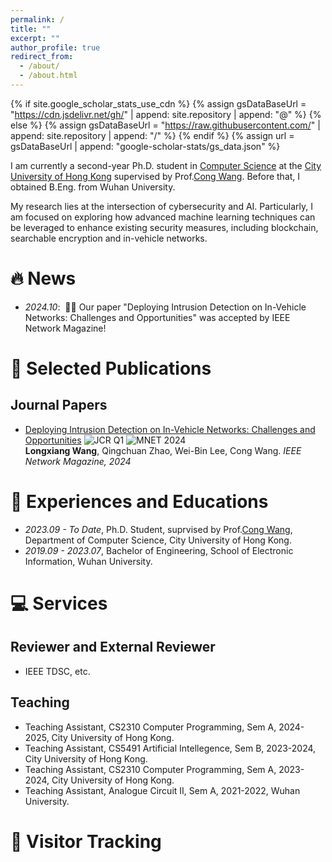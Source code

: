 ```yaml
---
permalink: /
title: ""
excerpt: ""
author_profile: true
redirect_from: 
  - /about/
  - /about.html
---
```


{% if site.google_scholar_stats_use_cdn %}
{% assign gsDataBaseUrl = "https://cdn.jsdelivr.net/gh/" | append: site.repository | append: "@" %}
{% else %}
{% assign gsDataBaseUrl = "https://raw.githubusercontent.com/" | append: site.repository | append: "/" %}
{% endif %}
{% assign url = gsDataBaseUrl | append: "google-scholar-stats/gs_data.json" %}

<span class='anchor' id='about-me'></span>

I am currently a second-year Ph.D. student in [Computer Science](https://www.cs.cityu.edu.hk/) at the [City University of Hong Kong](https://www.cityu.edu.hk/) supervised by Prof.[Cong Wang](https://www.cs.cityu.edu.hk/~congwang/). Before that, I obtained B.Eng. from Wuhan University.
<!-- under the supervision of Prof.[Gao XUN]() -->

My research lies at the intersection of cybersecurity and AI. 
Particularly, I am focused on exploring how advanced machine learning techniques can be leveraged to enhance existing security measures, including blockchain, searchable encryption and in-vehicle networks.

<!-- 
 My research interest includes information security, cryptography with recent focus on encrypted search and quantum-proof cryptography. I have published more than 40 more papers data security papers with total <a href='https://scholar.google.com/citations?user=HY5jH_MAAAAJ&hl=en'><img src="https://img.shields.io/endpoint?url=https://cdn.jsdelivr.net/gh/leixu-crypto/leixu-crypto.github.io/google-scholar-stats/gs_data.json&logo=Google%20Scholar&labelColor=f6f6f6&color=9cf&style=flat&label=citations"></a>, including ACM CCS, VLDB, USENIX NDSI, IEEE INFOCOM, ACM ASIACCS, IEEE Transactions on Dependable and Secure Computing, IEEE Transactions on Information Forensics and Security, IEEE Transactions on Services Computing and so on.   -->


# 🔥 News
- *2024.10*: &nbsp;🎉🎉 Our paper "Deploying Intrusion Detection on In-Vehicle Networks: Challenges and Opportunities" was accepted by IEEE Network Magazine!
 

# 📝 Selected Publications 

<!-- ## Conference Papers   -->
<!-- 
- [SWAT: A System-Wide Approach to Tunable Leakage Mitigation in Encrypted Data Stores](https://dl.acm.org/doi/10.14778/3675034.3675038) ![CCF A](https://img.shields.io/badge/CCF-A-red?style=flat-square) ![VLDB 2024](https://img.shields.io/badge/VLDB-2024-blue?style=flat-square)  
  Leqian Zheng, **Lei Xu**, Cong Wang, Sheng Wang, Yuke Hu, Zhan Qin, Feifei Li, Kui Ren  
  *In Proc. of the 50th International Conference on Very Large Databases (**VLDB'24**), 2024*  

- [HiddenTor: Toward a User-Centric and Private Query System for Tor BridgeDB](https://ieeexplore.ieee.org/abstract/document/10630991) ![CCF B](https://img.shields.io/badge/CCF-B-green?style=flat-square) ![ICDCS 2024](https://img.shields.io/badge/ICDCS-2024-blue?style=flat-square)  
  Yichen Zang, Chengjun Cai, Wentao Dong, **Lei Xu**, Cong Wang  
  *In Proc. of the 2024 IEEE 44th International Conference on Distributed Computing Systems (ICDCS), 2024*  

- [Leakage-Abuse Attacks Against Forward and Backward Private Searchable Symmetric Encryption](https://dl.acm.org/doi/10.1145/3576915.3623085) ![CCF A](https://img.shields.io/badge/CCF-A-red?style=flat-square) ![CCS 2023](https://img.shields.io/badge/CCS-2023-blue?style=flat-square)   
  **Lei Xu**, Leqian Zheng, Chengzhi Xu, Xingliang Yuan, and Cong Wang  
  *In Proc. of the 30th ACM Conference on Computer and Communications Security (**CCS'23**), 2023*  

- [Boomerang: Metadata-Private Messaging under Hardware Trust](https://www.usenix.org/conference/nsdi23/presentation/jiang) ![CCF A](https://img.shields.io/badge/CCF-A-red?style=flat-square) ![NSDI 2023](https://img.shields.io/badge/NSDI-2023-blue?style=flat-square)   
  Peipei Jiang, Qian Wang, Jianhao Cheng, Cong Wang, **Lei Xu**, Xinyu Wang, Yihao Wu, Xiaoyuan Li, and Kui Ren  
  *In Proc. of the 20th USENIX Symposium on Networked Systems Design and Implementation (**NSDI'23**), 2023*  

- [The Right to be Forgotten in Federated Learning: An Efficient Realization with Rapid Retraining](https://ieeexplore.ieee.org/document/9796721) ![CCF A](https://img.shields.io/badge/CCF-A-red?style=flat-square) ![INFOCOM 2022](https://img.shields.io/badge/INFOCOM-2022-blue?style=flat-square)    
  Yi Liu, **Lei Xu**, Xingliang Yuan, Cong Wang, Bo Li  
  *In Proc. of the 41st International Conference on Computer Communication (**INFOCOM'22**), 2022*  

- [EncELC: Hardening and Enriching Ethereum Light Clients with Trusted Enclaves](https://ieeexplore.ieee.org/document/9155385) ![CCF A](https://img.shields.io/badge/CCF-A-red?style=flat-square) ![INFOCOM 2020](https://img.shields.io/badge/INFOCOM-2020-blue?style=flat-square)   
  Chengjun Cai, **Lei Xu**, Anxin Zhou, Ruochen Wang, Cong Wang, Qian Wang  
  *In Proc. of the 39th International Conference on Computer Communication (**INFOCOM’20**), 2020*  

- [Hardening Database Padding for Searchable Encryption](https://ieeexplore.ieee.org/document/8737588) ![CCF A](https://img.shields.io/badge/CCF-A-red?style=flat-square) ![INFOCOM 2019](https://img.shields.io/badge/INFOCOM-2019-blue?style=flat-square)   
  **Lei Xu**, Xingliang Yuan, Cong Wang, Qian Wang, Chungen Xu  
  *In Proc. of the 38th International Conference on Computer Communication (**INFOCOM’19**), 2019*  

- [Multi-Writer Searchable Encryption: An LWE-based Realization and Implementation](https://dl.acm.org/doi/10.1145/3321705.3329814) ![CCF C](https://img.shields.io/badge/CCF-C-purple?style=flat-square) ![AsiaCCS 2019](https://img.shields.io/badge/AsiaCCS-2019-blue?style=flat-square)    
  **Lei Xu**, Xingliang Yuan, Ron Steinfeld, Cong Wang, and Chungen Xu  
   *In Proc. of the 14th ACM ASIA Conference on Computer and Communications Security (**AsiaCCS’19**), 2019*.   -->

## Journal Papers
<!-- 
- [Toward Full Accounting for Leakage Exploitation and Mitigation in Dynamic Encrypted Databases](https://ieeexplore.ieee.org/document/10185078) ![CCF A](https://img.shields.io/badge/CCF-A-red?style=flat-square) ![TDSC 2024](https://img.shields.io/badge/TDSC-2024-blue?style=flat-square)   
  **Lei Xu**, Anxin Zhou, Huayi Duan, Cong Wang, Qian Wang, and Xiahua Jia  
  *IEEE Transactions on Dependable and Secure Computing (**TDSC**), 2024*  

- [Privacy Enhanced Authentication for Online Learning Healthcare Systems](https://ieeexplore.ieee.org/document/10045827) ![CCF A](https://img.shields.io/badge/CCF-A-red?style=flat-square) ![TSC 2024](https://img.shields.io/badge/TSC-2024-blue?style=flat-square)   
  Jianghua Liu, Jian Yang, Xingyi Huang, **Lei Xu**\*, and Yang Xiang  
  *IEEE Transactions on Services Computing (**TSC**), 2024*  

- [Practical Multi-Source Multi-Client Searchable Encryption With Forward Privacy: Refined Security Notion and New Constructions](#) ![CCF A](https://img.shields.io/badge/CCF-A-red?style=flat-square) ![TDSC 2024](https://img.shields.io/badge/TDSC-2024-blue?style=flat-square)   
  Lin Mei, Chungen Xu, **Lei Xu**, Xingliang Yuan, and Joseph K. Liu  
  *IEEE Transactions on Dependable and Secure Computing (**TDSC**), 2024*   -->
 
- [Deploying Intrusion Detection on In-Vehicle Networks: Challenges and Opportunities](https://img.shields.io/badge/JCR-Q1-purple?style=flat-square) ![JCR Q1](https://img.shields.io/badge/JCR-Q1-purple?style=flat-square) ![MNET 2024](https://img.shields.io/badge/MNET-2024-blue?style=flat-square)  
  **Longxiang Wang**, Qingchuan Zhao, Wei-Bin Lee, Cong Wang.
  *IEEE Network Magazine, 2024*  

<!-- 
- [Towards Efficient Cryptographic Data Validation Service in Edge Computing](https://ieeexplore.ieee.org/document/9534675) ![CCF A](https://img.shields.io/badge/CCF-A-red?style=flat-square) ![TSC 2023](https://img.shields.io/badge/TSC-2023-blue?style=flat-square)   
  **Lei Xu**\*, Xingliang Yuan, Zhengxiang Zhou, Cong Wang, and Chungen Xu  
  *IEEE Transactions on Services Computing (**TSC**), vol.16, no.1, pp. 656 - 669, 2023*  

- [PEBA: Enhancing User Privacy and Coverage of Safe Browsing Services](https://ieeexplore.ieee.org/document/9880540) ![CCF A](https://img.shields.io/badge/CCF-A-red?style=flat-square) ![TDSC 2023](https://img.shields.io/badge/TDSC-2023-blue?style=flat-square)    
  Yuefeng Du, Huayi Duan, **Lei Xu**, Helei Cui, Cong Wang, Qian Wang  
  *IEEE Transactions on Dependable and Secure Computing (**TDSC**), vol.20, no.5, pp.4343 - 4358, 2023*  

- [Toward a Secure, Rich, and Fair Query Service for Light Clients on Public Blockchains](#) ![CCF A](https://img.shields.io/badge/CCF-A-red?style=flat-square) ![TDSC 2022](https://img.shields.io/badge/TDSC-2022-blue?style=flat-square)    
  Chengjun Cai, **Lei Xu**, Anxin Zhou, and Cong Wang  
  *IEEE Transactions on Dependable and Secure Computing (**TDSC**), vol.19, no.6, pp.3640 - 3655, 2022*  

- [Forward and Backward Private DSSE for Range Queries](#) ![CCF A](https://img.shields.io/badge/CCF-A-red?style=flat-square) ![TDSC 2022](https://img.shields.io/badge/TDSC-2022-blue?style=flat-square)    
  Cong Zuo, Shifeng Sun, Joseph K. Liu, Jun Shao, Josef Pieprzyk, and **Lei Xu**  
  *IEEE Transactions on Dependable and Secure Computing (**TDSC**), vol.19, no.1, pp.328 - 338, 2022*  


- [Interpreting and Mitigating Leakage-Abuse Attacks in Searchable Symmetric Encryption](https://ieeexplore.ieee.org/document/9617627) ![CCF A](https://img.shields.io/badge/CCF-A-red?style=flat-square) ![TDSC 2022](https://img.shields.io/badge/TIFS-2021-blue?style=flat-square)    
  **Lei Xu**, Huayi Duan, Anxin Zhou, Xingliang Yuan, and Cong Wang  
  *IEEE Transactions on Information Forensics and Security (**TIFS**), vol.16, pp.5310 - 5325, 2021*  

- [Enabling Authorized Encrypted Search for Multi-Authority Medical Databases](https://ieeexplore.ieee.org/document/8668554) ![JCR Q1](https://img.shields.io/badge/JCR-Q1-purple?style=flat-square) ![TETC 2021](https://img.shields.io/badge/TETC-2021-blue?style=flat-square)   
  **Lei Xu**, Shifeng Sun, Xingliang Yuan, Joseph Liu, Cong Zuo, and Chungen Xu  
  *IEEE Transactions on Emerging Topics in Computing (**TETC**), vol.9, no.1, pp.534 - 546, 2021*   -->

<!-- [**Project**](https://scholar.google.com/citations?view_op=view_citation&hl=zh-CN&user=DhtAFkwAAAAJ&citation_for_view=DhtAFkwAAAAJ:ALROH1vI_8AC) <strong><span class='show_paper_citations' data='DhtAFkwAAAAJ:ALROH1vI_8AC'></span></strong>
- Lorem ipsum dolor sit amet, consectetur adipiscing elit. Vivamus ornare aliquet ipsum, ac tempus justo dapibus sit amet. 
</div>
</div>

- [Lorem ipsum dolor sit amet, consectetur adipiscing elit. Vivamus ornare aliquet ipsum, ac tempus justo dapibus sit amet](https://github.com), A, B, C, **CVPR 2020** -->

# 📖 Experiences and Educations
- *2023.09 - To Date*, Ph.D. Student, suprvised by Prof.[Cong Wang](https://www.cs.cityu.edu.hk/~congwang/), Department of Computer Science, City University of Hong Kong.
- *2019.09 - 2023.07*, Bachelor of Engineering, School of Electronic Information, Wuhan University. 

# 💻 Services

<!-- ## Technical Program Committee Member
- 2025: ACM AsiaCCS
- 2024: IEEE MSN, PST, CIKM
- 2023: EAI TRIDENTCOM
- 2021: Qshine
- 2020: BlockApp -->

## Reviewer and External Reviewer
<!-- - AsiaCrypt 2024, AsiaCrypt 2023, Trustcom 2020, etc. -->
- IEEE TDSC, etc.

## Teaching
- Teaching Assistant, CS2310 Computer Programming, Sem A, 2024-2025, City University of Hong Kong.
- Teaching Assistant, CS5491 Artificial Intellegence, Sem B, 2023-2024, City University of Hong Kong.
- Teaching Assistant, CS2310 Computer Programming, Sem A, 2023-2024, City University of Hong Kong.
- Teaching Assistant, Analogue Circuit II, Sem A, 2021-2022, Wuhan University.
<!-- # 🎖 Honors and Awards
- *2021.10* Lorem ipsum dolor sit amet, consectetur adipiscing elit. Vivamus ornare aliquet ipsum, ac tempus justo dapibus sit amet. 
- *2021.09* Lorem ipsum dolor sit amet, consectetur adipiscing elit. Vivamus ornare aliquet ipsum, ac tempus justo dapibus sit amet.  -->

<!-- # 💬 Invited Talks
- *2021.06*, Lorem ipsum dolor sit amet, consectetur adipiscing elit. Vivamus ornare aliquet ipsum, ac tempus justo dapibus sit amet. 
- *2021.03*, Lorem ipsum dolor sit amet, consectetur adipiscing elit. Vivamus ornare aliquet ipsum, ac tempus justo dapibus sit amet.  \| [\[video\]](https://github.com/)

# 💻 Internships
- *2019.05 - 2020.02*, [Lorem](https://github.com/), China. -->

# 💬 Visitor Tracking
<div style="width: 50%; margin: 0 auto;">
    <script type="text/javascript" id="clustrmaps" src="//clustrmaps.com/map_v2.js?d=vny7LZR-qTHB5_BivFxjhVHfbjM8VkCSzM0Z8Tj53ns&cl=ffffff&w=a"></script>
</div>
